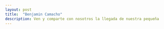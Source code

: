 ```yaml
---
layout: post
title:  "Benjamin Camacho"
description: Ven y comparte con nosotros la llegada de nuestra pequeña Juliette
---
```

